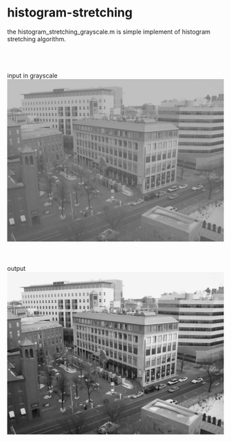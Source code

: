 # histogram-stretching
the histogram_stretching_grayscale.m is simple implement of histogram stretching algorithm.<br>
<br><br><br><br>
input in grayscale
![Screenshot](input.jpg)<br>
<br>
<br>
<br>
output
![Screenshot](output.jpg)

